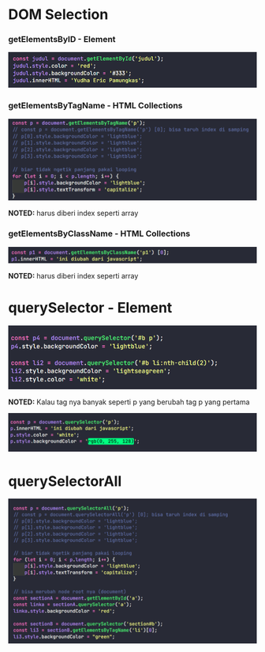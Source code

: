 # DOM Selection

### getElementsByID - Element

![](img/dom-selection1.png)

### getElementsByTagName - HTML Collections


![](img/dom-selection2.png)

**NOTED:** harus diberi index seperti array

### getElementsByClassName - HTML Collections

![](img/dom-selection3.png)

**NOTED:** harus diberi index seperti array

# querySelector - Element

![](img/dom-selection4.png)

**NOTED:** Kalau tag nya banyak seperti p yang berubah tag p yang pertama

![](img/dom-selection5.png)

# querySelectorAll

![](img/dom-selection6.png)
